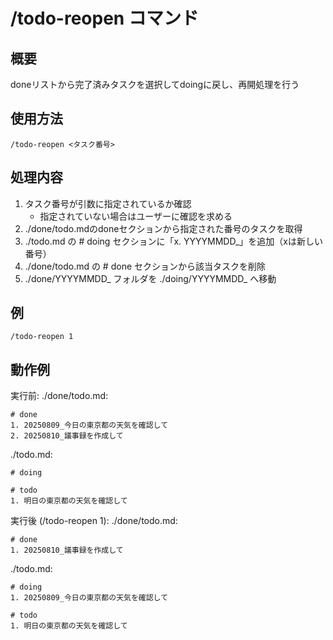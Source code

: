 # /todo-reopen コマンド

## 概要
doneリストから完了済みタスクを選択してdoingに戻し、再開処理を行う

## 使用方法
```
/todo-reopen <タスク番号>
```

## 処理内容
1. タスク番号が引数に指定されているか確認
   - 指定されていない場合はユーザーに確認を求める
2. ./done/todo.mdのdoneセクションから指定された番号のタスクを取得
3. ./todo.md の # doing セクションに「x. YYYYMMDD_<todo>」を追加（xは新しい番号）
4. ./done/todo.md の # done セクションから該当タスクを削除
5. ./done/YYYYMMDD_<todo> フォルダを ./doing/YYYYMMDD_<todo> へ移動

## 例
```
/todo-reopen 1
```

## 動作例
実行前:
./done/todo.md:
```
# done
1. 20250809_今日の東京都の天気を確認して
2. 20250810_議事録を作成して
```

./todo.md:
```
# doing

# todo
1. 明日の東京都の天気を確認して
```

実行後 (/todo-reopen 1):
./done/todo.md:
```
# done
1. 20250810_議事録を作成して
```

./todo.md:
```
# doing
1. 20250809_今日の東京都の天気を確認して

# todo
1. 明日の東京都の天気を確認して
```
